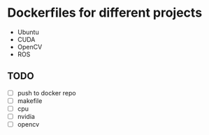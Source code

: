 # Dockerfiles for different projects

* Ubuntu
* CUDA
* OpenCV
* ROS

## TODO

- [ ] push to docker repo
- [ ] makefile
- [ ] cpu
- [ ] nvidia
- [ ] opencv
